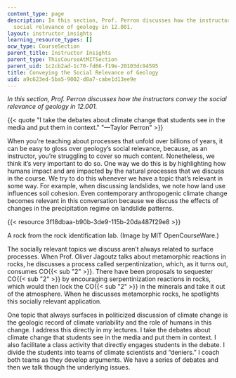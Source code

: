 ```yaml
---
content_type: page
description: In this section, Prof. Perron discusses how the instructors convey the
  social relevance of geology in 12.001.
layout: instructor_insights
learning_resource_types: []
ocw_type: CourseSection
parent_title: Instructor Insights
parent_type: ThisCourseAtMITSection
parent_uid: 1c2cb2ad-1c70-fd66-f19e-20103dc94595
title: Conveying the Social Relevance of Geology
uid: a9c623ed-5ba5-9002-d8a7-cabe1d13ee9e
---
```


_In this section, Prof. Perron discusses how the instructors convey the social relevance of geology in 12.001._

{{< quote "I take the debates about climate change that students see in the media and put them in context." "—Taylor Perron" >}}

When you’re teaching about processes that unfold over billions of years, it can be easy to gloss over geology’s social relevance, because, as an instructor, you’re struggling to cover so much content. Nonetheless, we think it’s very important to do so. One way we do this is by highlighting how humans impact and are impacted by the natural processes that we discuss in the course. We try to do this whenever we have a topic that’s relevant in some way. For example, when discussing landslides, we note how land use influences soil cohesion. Even contemporary anthropogenic climate change becomes relevant in this conversation because we discuss the effects of changes in the precipitation regime on landslide patterns.

{{< resource 3f18dbaa-b90b-3de9-115b-20da487f29e8 >}}  

A rock from the rock identification lab. (Image by MIT OpenCourseWare.)

The socially relevant topics we discuss aren’t always related to surface processes. When Prof. Oliver Jagoutz talks about metamorphic reactions in rocks, he discusses a process called serpentinization, which, as it turns out, consumes CO{{< sub "2" >}}. There have been proposals to sequester CO{{< sub "2" >}} by encouraging serpentinization reactions in rocks, which would then lock the CO{{< sub "2" >}} in the minerals and take it out of the atmosphere. When he discusses metamorphic rocks, he spotlights this socially relevant application.

One topic that always surfaces in politicized discussion of climate change is the geologic record of climate variability and the role of humans in this change. I address this directly in my lectures. I take the debates about climate change that students see in the media and put them in context. I also facilitate a class activity that directly engages students in the debate. I divide the students into teams of climate scientists and “deniers.” I coach both teams as they develop arguments. We have a series of debates and then we talk though the underlying issues.
